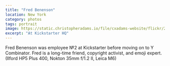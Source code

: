 ```yaml
---
title: "Fred Benenson"
location: New York
category: photos
tags: portrait
image: https://static.christopheradams.io/file/cxadams-website/flickr/29334522065_4fa6b186b2_k.jpg
excerpt: "At Kickstarter HQ"
---
```


Fred Benenson was employee №2 at Kickstarter before moving on to Y Combinator.
Fred is a long-time friend, copyright activist, and emoji expert. (Ilford HP5
Plus 400, Nokton 35mm f/1.2 II, Leica M6)

